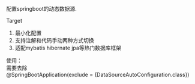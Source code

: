 配置springboot的动态数据源.

Target
1. 最小化配置
2. 支持注解和代码手动两种方式切换
3. 适配mybatis hibernate jpa等热门数据库框架

使用：  
需要去除  
@SpringBootApplication(exclude = {DataSourceAutoConfiguration.class})
